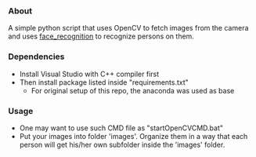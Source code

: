 ### About

A simple python script that uses OpenCV to fetch images from the camera and uses [face_recognition](https://github.com/ageitgey/face_recognition) to recognize persons on them.

### Dependencies

* Install Visual Studio with C++ compiler first
* Then install package listed inside "requirements.txt"
	+ For original setup of this repo, the anaconda was used as base

### Usage

* One may want to use such CMD file as "startOpenCVCMD.bat"
* Put your images into folder 'images'. Organize them in a way that each person will get his/her own subfolder inside the 'images' folder.
